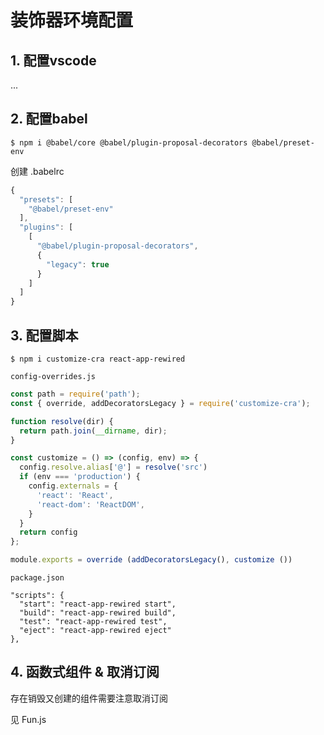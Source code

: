 # 装饰器环境配置

## 1. 配置vscode

...

## 2. 配置babel

```shell
$ npm i @babel/core @babel/plugin-proposal-decorators @babel/preset-env
```

创建 .babelrc

```js
{
  "presets": [
    "@babel/preset-env"
  ],
  "plugins": [
    [
      "@babel/plugin-proposal-decorators",
      {
        "legacy": true
      }
    ]
  ]
}
```

## 3. 配置脚本

```shell
$ npm i customize-cra react-app-rewired
```

`config-overrides.js`

```js
const path = require('path');
const { override, addDecoratorsLegacy } = require('customize-cra');

function resolve(dir) {
  return path.join(__dirname, dir);
}

const customize = () => (config, env) => {
  config.resolve.alias['@'] = resolve('src')
  if (env === 'production') {
    config.externals = {
      'react': 'React',
      'react-dom': 'ReactDOM',
    }
  }
  return config
};

module.exports = override (addDecoratorsLegacy(), customize ())
```

`package.json`

```
"scripts": {
  "start": "react-app-rewired start",
  "build": "react-app-rewired build",
  "test": "react-app-rewired test",
  "eject": "react-app-rewired eject"
},
```

## 4. 函数式组件 & 取消订阅

存在销毁又创建的组件需要注意取消订阅

见 Fun.js